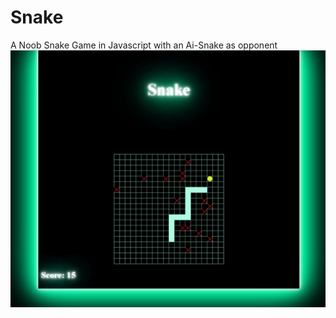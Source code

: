 # Snake
A Noob Snake Game in Javascript with an Ai-Snake as opponent
![alt text](https://github.com/Zeldak7/Snake/blob/[branch]/sample.png?raw=true)
